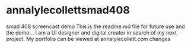 # annalylecollettsmad408
smad 408 screencast demo
This is the readme.md file for future use and the demo... 
I am a UI designer and digital creator in search of my next project. 
My portfolio can be viewed at annalylecollett.com 
changes 
